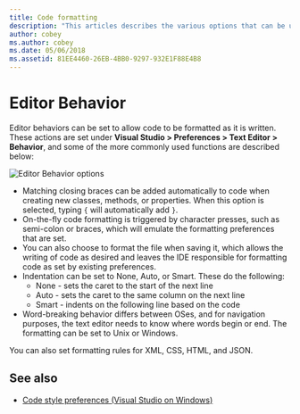 ```yaml
---
title: Code formatting
description: "This articles describes the various options that can be used to modify the text editor behavior in Visual Studio for Mac"
author: cobey
ms.author: cobey
ms.date: 05/06/2018
ms.assetid: 81EE4460-26EB-4BB0-9297-932E1F88E4B8
---
```


# Editor Behavior

Editor behaviors can be set to allow code to be formatted as it is written. These actions are set under **Visual Studio > Preferences > Text Editor > Behavior**, and some of the more commonly used functions are described below:

![Editor Behavior options](media/source-editor-image9.png)

* Matching closing braces can be added automatically to code when creating new classes, methods, or properties. When this option is selected, typing `{` will automatically add `}`.
* On-the-fly code formatting is triggered by character presses, such as semi-colon or braces, which will emulate the formatting preferences that are set.
* You can also choose to format the file when saving it, which allows the writing of code as desired and leaves the IDE responsible for formatting code as set by existing preferences.
* Indentation can be set to None, Auto, or Smart. These do the following:
   * None - sets the caret to the start of the next line
   * Auto - sets the caret to the same column on the next line
   * Smart - indents on the following line based on the code
* Word-breaking behavior differs between OSes, and for navigation purposes, the text editor needs to know where words begin or end. The formatting can be set to Unix or Windows.

You can also set formatting rules for XML, CSS, HTML, and JSON.

## See also

- [Code style preferences (Visual Studio on Windows)](/visualstudio/ide/code-styles-and-quick-actions)